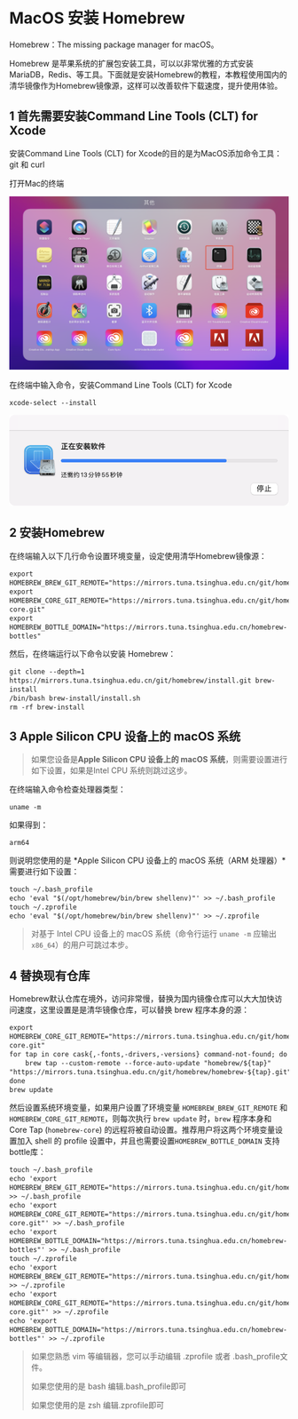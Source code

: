 # MacOS 安装 Homebrew

Homebrew：The missing package manager for macOS。

Homebrew 是苹果系统的扩展包安装工具，可以以非常优雅的方式安装 MariaDB，Redis、等工具。下面就是安装Homebrew的教程，本教程使用国内的清华镜像作为Homebrew镜像源，这样可以改善软件下载速度，提升使用体验。

## 1 首先需要安装Command Line Tools (CLT) for Xcode

安装Command Line Tools (CLT) for Xcode的目的是为MacOS添加命令工具：git 和 curl

打开Mac的终端

![image-20220509102220924](../img/image-20220509102220924.png)

在终端中输入命令，安装Command Line Tools (CLT) for Xcode

```
xcode-select --install
```

![image-20220509152430008](../img/image-20220509152430008.png)

## 2 安装Homebrew

在终端输入以下几行命令设置环境变量，设定使用清华Homebrew镜像源：

```shell
export HOMEBREW_BREW_GIT_REMOTE="https://mirrors.tuna.tsinghua.edu.cn/git/homebrew/brew.git"
export HOMEBREW_CORE_GIT_REMOTE="https://mirrors.tuna.tsinghua.edu.cn/git/homebrew/homebrew-core.git"
export HOMEBREW_BOTTLE_DOMAIN="https://mirrors.tuna.tsinghua.edu.cn/homebrew-bottles"
```

然后，在终端运行以下命令以安装 Homebrew：

```shell
git clone --depth=1 https://mirrors.tuna.tsinghua.edu.cn/git/homebrew/install.git brew-install
/bin/bash brew-install/install.sh
rm -rf brew-install
```

## 3 Apple Silicon CPU 设备上的 macOS 系统

> 如果您设备是**Apple Silicon CPU 设备上的 macOS 系统**，则需要设置进行如下设置，如果是Intel CPU 系统则跳过这步。

在终端输入命令检查处理器类型：

```shell
uname -m
```

如果得到：

```shell
arm64
```

则说明您使用的是 *Apple Silicon CPU 设备上的 macOS 系统（ARM 处理器）*需要进行如下设置：

```shell
touch ~/.bash_profile
echo 'eval "$(/opt/homebrew/bin/brew shellenv)"' >> ~/.bash_profile
touch ~/.zprofile 
echo 'eval "$(/opt/homebrew/bin/brew shellenv)"' >> ~/.zprofile
```

> 对基于 Intel CPU 设备上的 macOS 系统（命令行运行 `uname -m` 应输出 `x86_64`）的用户可跳过本步。

## 4 替换现有仓库

Homebrew默认仓库在境外，访问非常慢，替换为国内镜像仓库可以大大加快访问速度，这里设置是是清华镜像仓库，可以替换 brew 程序本身的源：

```shell
export HOMEBREW_CORE_GIT_REMOTE="https://mirrors.tuna.tsinghua.edu.cn/git/homebrew/homebrew-core.git"
for tap in core cask{,-fonts,-drivers,-versions} command-not-found; do
    brew tap --custom-remote --force-auto-update "homebrew/${tap}" "https://mirrors.tuna.tsinghua.edu.cn/git/homebrew/homebrew-${tap}.git"
done
brew update
```

然后设置系统环境变量，如果用户设置了环境变量 `HOMEBREW_BREW_GIT_REMOTE` 和 `HOMEBREW_CORE_GIT_REMOTE`，则每次执行 `brew update` 时，`brew` 程序本身和 Core Tap (`homebrew-core`) 的远程将被自动设置。推荐用户将这两个环境变量设置加入 shell 的 profile 设置中，并且也需要设置`HOMEBREW_BOTTLE_DOMAIN` 支持bottle库：

```shell
touch ~/.bash_profile
echo 'export HOMEBREW_BREW_GIT_REMOTE="https://mirrors.tuna.tsinghua.edu.cn/git/homebrew/brew.git"' >> ~/.bash_profile 
echo 'export HOMEBREW_CORE_GIT_REMOTE="https://mirrors.tuna.tsinghua.edu.cn/git/homebrew/homebrew-core.git"' >> ~/.bash_profile
echo 'export HOMEBREW_BOTTLE_DOMAIN="https://mirrors.tuna.tsinghua.edu.cn/homebrew-bottles"' >> ~/.bash_profile
touch ~/.zprofile
echo 'export HOMEBREW_BREW_GIT_REMOTE="https://mirrors.tuna.tsinghua.edu.cn/git/homebrew/brew.git"' >> ~/.zprofile
echo 'export HOMEBREW_CORE_GIT_REMOTE="https://mirrors.tuna.tsinghua.edu.cn/git/homebrew/homebrew-core.git"' >> ~/.zprofile
echo 'export HOMEBREW_BOTTLE_DOMAIN="https://mirrors.tuna.tsinghua.edu.cn/homebrew-bottles"' >> ~/.zprofile
```

> 如果您熟悉 vim 等编辑器，您可以手动编辑 .zprofile 或者 .bash_profile文件。
>
> 如果您使用的是 bash 编辑.bash_profile即可
>
> 如果您使用的是 zsh 编辑.zprofile即可

 